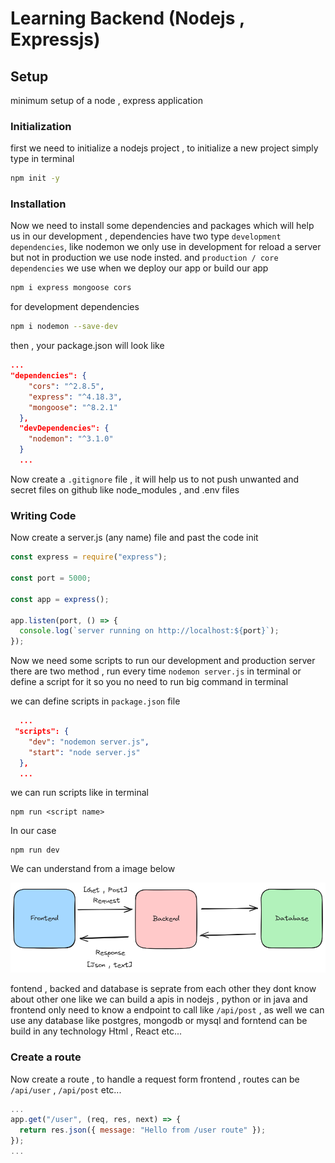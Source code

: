 # Learning Backend (Nodejs , Expressjs)

## Setup

minimum setup of a node , express application

### Initialization

first we need to initialize a nodejs project , to initialize a new project
simply type in terminal

```bash
npm init -y
```

### Installation

Now we need to install some dependencies and packages which will help us in our development , dependencies have two type `development dependencies`, like nodemon we only use in development for reload a server but not in production we use node insted. and `production / core dependencies` we use when we deploy our app or build our app

```bash
npm i express mongoose cors
```

for development dependencies

```bash
npm i nodemon --save-dev
```

then , your package.json will look like

```json
...
"dependencies": {
    "cors": "^2.8.5",
    "express": "^4.18.3",
    "mongoose": "^8.2.1"
  },
  "devDependencies": {
    "nodemon": "^3.1.0"
  }
  ...
```

Now create a `.gitignore` file , it will help us to not push unwanted and secret files on github like node_modules , and .env files

### Writing Code

Now create a server.js (any name) file and past the code init

```js
const express = require("express");

const port = 5000;

const app = express();

app.listen(port, () => {
  console.log(`server running on http://localhost:${port}`);
});
```

Now we need some scripts to run our development and production server
there are two method , run every time `nodemon server.js` in terminal or define a script for it so you no need to run big command in terminal

we can define scripts in `package.json` file

```json
  ...
 "scripts": {
    "dev": "nodemon server.js",
    "start": "node server.js"
  },
  ...
```

we can run scripts like in terminal

```
npm run <script name>
```

In our case

```
npm run dev
```

We can understand from a image below

![Flow of Backend and Frontend and Database](https://github.com/Yash08official/backend/blob/aeb3562c8e8a0800a919bcd9e066a461b63a9ed1/assets/arch.png)

fontend , backed and database is seprate from each other they dont know about other one like we can build a apis in nodejs , python or in java and frontend only need to know a endpoint to call like `/api/post` , as well we can use any database like postgres, mongodb or mysql and forntend can be build in any technology Html , React etc...

### Create a route

Now create a route , to handle a request form frontend , routes can be
`/api/user` , `/api/post` etc...

```js
...
app.get("/user", (req, res, next) => {
  return res.json({ message: "Hello from /user route" });
});
...
```
